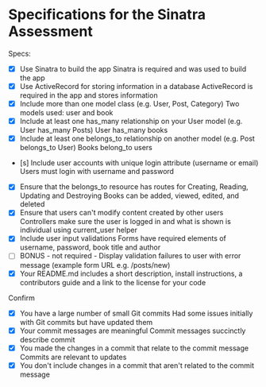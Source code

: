 # Specifications for the Sinatra Assessment

Specs:
- [x] Use Sinatra to build the app
    Sinatra is required and was used to build the app
- [x] Use ActiveRecord for storing information in a database
    ActiveRecord is required in the app and stores information
- [x] Include more than one model class (e.g. User, Post, Category)
    Two models used: user and book
- [x] Include at least one has_many relationship on your User model (e.g. User has_many Posts)
    User has_many books
- [x] Include at least one belongs_to relationship on another model (e.g. Post belongs_to User)
    Books belong_to users
- [s] Include user accounts with unique login attribute (username or email)
    Users must login with username and password
- [x] Ensure that the belongs_to resource has routes for Creating, Reading, Updating and Destroying
    Books can be added, viewed, edited, and deleted
- [x] Ensure that users can't modify content created by other users
    Controllers make sure the user is logged in and what is shown is individual using current_user helper
- [x] Include user input validations
    Forms have required elements of username, password, book title and author
- [ ] BONUS - not required - Display validation failures to user with error message (example form URL e.g. /posts/new)
- [x] Your README.md includes a short description, install instructions, a contributors guide and a link to the license for your code

Confirm
- [x] You have a large number of small Git commits
    Had some issues initially with Git commits but have updated them
- [x] Your commit messages are meaningful
    Commit messages succinctly describe commit
- [x] You made the changes in a commit that relate to the commit message
    Commits are relevant to updates
- [x] You don't include changes in a commit that aren't related to the commit message
